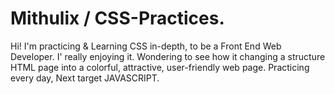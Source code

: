 # Mithulix / CSS-Practices.

Hi! I'm practicing & Learning CSS in-depth, to be a Front End Web Developer. I' really enjoying it. Wondering to see how it changing a structure HTML page into a colorful, attractive, user-friendly web page. Practicing every day, Next target JAVASCRIPT.
